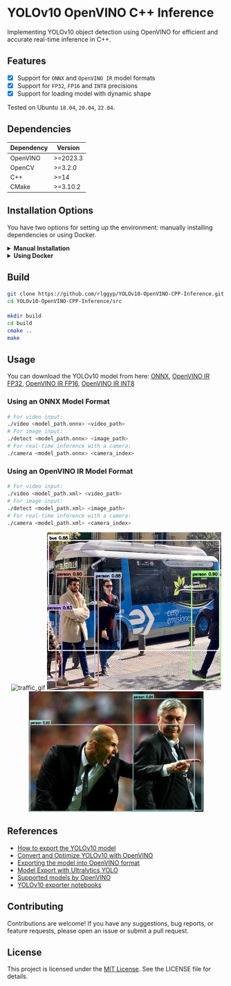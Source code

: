 # YOLOv10 OpenVINO C++ Inference

Implementing YOLOv10 object detection using OpenVINO for efficient and accurate real-time inference in C++.

## Features
- [x] Support for `ONNX` and `OpenVINO IR` model formats
- [x] Support for `FP32`, `FP16` and `INT8` precisions
- [x] Support for loading model with dynamic shape

Tested on Ubuntu `18.04`, `20.04`, `22.04`.

## Dependencies
| Dependency | Version  |
| ---------- | -------- |
| OpenVINO   | >=2023.3 |
| OpenCV     | >=3.2.0  |
| C++        | >=14     |
| CMake      | >=3.10.2 |

## Installation Options

You have two options for setting up the environment: manually installing dependencies or using Docker.

<details>
  <summary><b>Manual Installation</b></summary>

#### Install Dependencies
```bash
apt-get update
apt-get install -y \
    libtbb2 \
    cmake \
    make \
    git \
    libyaml-cpp-dev \
    wget \
    libopencv-dev \
    pkg-config \
    g++ \
    gcc \
    libc6-dev \
    make \
    build-essential \
    sudo \
    ocl-icd-libopencl1 \
    python3 \
    python3-venv \
    python3-pip \
    libpython3.8
```

#### Install OpenVINO
You can download OpenVINO from [here](https://storage.openvinotoolkit.org/repositories/openvino/packages/2023.3/linux).
```bash
wget -O openvino.tgz https://storage.openvinotoolkit.org/repositories/openvino/packages/2023.3/linux/l_openvino_toolkit_ubuntu20_2023.3.0.13775.ceeafaf64f3_x86_64.tgz && \
sudo mkdir /opt/intel
sudo mv openvino.tgz /opt/intel/
cd /opt/intel
sudo tar -xvf openvino.tgz
sudo rm openvino.tgz
sudo mv l_openvino* openvino
```
</details>

<details>
  <summary><b>Using Docker</b></summary>

#### Building the Docker Image
To build the Docker image yourself, use the following command:
```bash
docker build . -t yolov10
```

#### Pulling the Docker Image
Alternatively, you can pull the pre-built Docker image from Docker Hub (available for Ubuntu 18.04, 20.04, and 22.04):
```bash
docker pull rlggyp/yolov10:18.04
docker pull rlggyp/yolov10:20.04
docker pull rlggyp/yolov10:22.04
```

For detailed usage information, please visit the [Docker Hub repository page](https://hub.docker.com/repository/docker/rlggyp/yolov10/general).

#### Running a Container
Grant the Docker container access to the X server by running the following command:
```bash
xhost +local:docker
````
To run a container from the image, use the following `docker run` command:

```bash
docker run -it --rm --mount type=bind,src=$(pwd),dst=/repo \
    --env DISPLAY=$DISPLAY \
    -v /tmp/.X11-unix:/tmp/.X11-unix \
    -v /dev:/dev \
    -w /repo \
    rlggyp/yolov10:<tag>
```

</details>

## Build 
```bash
git clone https://github.com/rlggyp/YOLOv10-OpenVINO-CPP-Inference.git
cd YOLOv10-OpenVINO-CPP-Inference/src

mkdir build
cd build
cmake ..
make
```

## Usage
You can download the YOLOv10 model from here: [ONNX](https://github.com/rlggyp/YOLOv10-OpenVINO-CPP-Inference/raw/model/assets/yolov10n.onnx), 
[OpenVINO IR FP32](https://github.com/rlggyp/YOLOv10-OpenVINO-CPP-Inference/raw/model/assets/yolov10n_fp32_openvino.zip), 
[OpenVINO IR FP16](https://github.com/rlggyp/YOLOv10-OpenVINO-CPP-Inference/raw/model/assets/yolov10n_fp16_openvino.zip), 
[OpenVINO IR INT8](https://github.com/rlggyp/YOLOv10-OpenVINO-CPP-Inference/raw/model/assets/yolov10n_int8_openvino.zip)
### Using an ONNX Model Format
```bash
# For video input: 
./video <model_path.onnx> <video_path>
# For image input: 
./detect <model_path.onnx> <image_path>
# For real-time inference with a camera: 
./camera <model_path.onnx> <camera_index>
```

### Using an OpenVINO IR Model Format
```bash
# For video input: 
./video <model_path.xml> <video_path>
# For image input: 
./detect <model_path.xml> <image_path>
# For real-time inference with a camera: 
./camera <model_path.xml> <camera_index>
```
<p align="center"> 
  <img alt="traffic_gif" src="assets/traffic.gif", width="80%">
  <img alt="result_bus" src="assets/result_bus.png", width="80%">
  <img alt="result_zidane" src="assets/result_zidane.png", width="80%">
</p>

## References
- [How to export the YOLOv10 model](https://github.com/THU-MIG/yolov10?tab=readme-ov-file#export)
- [Convert and Optimize YOLOv10 with OpenVINO](https://github.com/openvinotoolkit/openvino_notebooks/blob/latest/notebooks/yolov10-optimization/yolov10-optimization.ipynb)
- [Exporting the model into OpenVINO format](https://docs.ultralytics.com/integrations/openvino/#usage-examples)
- [Model Export with Ultralytics YOLO](https://docs.ultralytics.com/modes/export/)
- [Supported models by OpenVINO](https://docs.openvino.ai/2023.3/openvino_docs_OV_UG_Integrate_OV_with_your_application.html#step-2-compile-the-model)
- [YOLOv10 exporter notebooks](notebooks/YOLOv10_exporter.ipynb)

## Contributing
Contributions are welcome! If you have any suggestions, bug reports, or feature requests, please open an issue or submit a pull request.

## License
This project is licensed under the [MIT License](LICENSE). See the LICENSE file for details.
